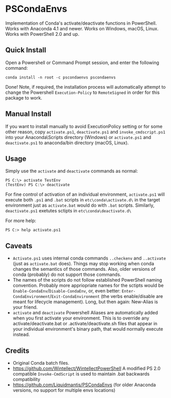 # PSCondaEnvs

Implementation of Conda's activate/deactivate functions in PowerShell.
Works with Anaconda 4.1 and newer.
Works on Windows, macOS, Linux.
Works with PowerShell 2.0 and up.

## Quick Install

Open a Powershell or Command Prompt session, and enter the following command:
```
conda install -n root -c pscondaenvs pscondaenvs
```

Done! Note, if required, the installation process will automatically attempt to change the Powershell `Execution-Policy` to `RemoteSigned` in order for this package to work.

## Manual Install

If you want to install manually to avoid ExecutionPolicy setting or for some other reason, copy `activate.ps1`, `deactivate.ps1` and `invoke_cmdscript.ps1` into your Anaconda\Scripts directory (Windows) or `activate.ps1` and `deactivate.ps1` to anaconda/bin directory (macOS, Linux).

## Usage

Simply use the `activate` and `deactivate` commands as normal:
```
PS C:\> activate TestEnv
(TestEnv) PS C:\> deactivate
```

For fine control of activation of an individual environment, `activate.ps1` will execute both `.ps1` and `.bat` scripts in `etc\conda\activate.d\` in the target environment just as `activate.bat` would do with `.bat` scripts.
Similarly, `deactivate.ps1` exetutes sctipts in `etc\conda\deactivate.d\`

For more help:
```
PS C:> help activate.ps1
```

## Caveats

* `Activate.ps1` uses internal conda commands `..checkenv` and `..activate` (just as `activate.bat` does). Things may stop working when conda changes the semantics of those commands. Also, older versions of conda (probably) do not support those commands.
* The names of the scripts do not follow established PowerShell naming convention. Probably more appriopriate names for the sctipts would be `Enable-CondaEnv`/`Disable-CondaEnv`, or, even better: `Enter-CondaEnvironment`/`Exit-CondaEnvironment` (the verbs enable/disable are meant for lifecycle management). Long, but then again: New-Alias is your friend.
* `activate` and `deactivate` Powershell Aliases are automatically added when you first activate your environment.  This is to override any activate/deactivate.bat or .activate/deactivate.sh files that appear in your individual environment's binary path, that would normally execute instead.

## Credits

* Original Conda batch files.
* <https://github.com/Wintellect/WintellectPowerShell> A modified PS 2.0 compatible `Invoke-CmdScript` is used to maintain .bat backwards compatibility
* <https://github.com/Liquidmantis/PSCondaEnvs> (for older Anaconda versions, no support for multiple envs locations)
